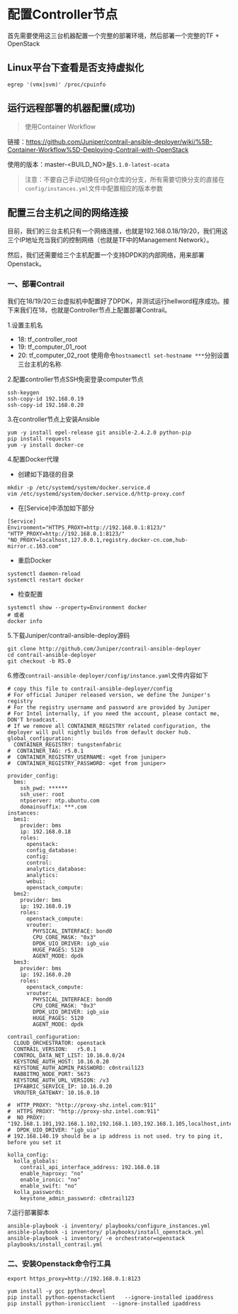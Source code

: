 # 配置Controller节点

首先需要使用这三台机器配置一个完整的部署环境，然后部署一个完整的TF + OpenStack

## Linux平台下查看是否支持虚拟化

```shell
egrep '(vmx|svm)' /proc/cpuinfo
```

## 运行远程部署的机器配置(成功)

> 使用Container Workflow

链接：https://github.com/Juniper/contrail-ansible-deployer/wiki/%5B-Container-Workflow%5D-Deploying-Contrail-with-OpenStack

使用的版本：master-<BUILD_NO>是`5.1.0-latest-ocata`

> 注意：不要自己手动切换任何git仓库的分支，所有需要切换分支的直接在`config/instances.yml`文件中配置相应的版本参数

## 配置三台主机之间的网络连接

目前，我们的三台主机只有一个网络连接，也就是192.168.0.18/19/20，我们用这三个IP地址充当我们的控制网络（也就是TF中的Management Network）。

然后，我们还需要给三个主机配置一个支持DPDK的内部网络，用来部署Openstack。

### 一、部署Contrail

我们在18/19/20三台虚拟机中配置好了DPDK，并测试运行hellword程序成功。接下来我们在18，也就是Controller节点上配置部署Contrail。

1.设置主机名
- 18: tf_controller_root
- 19: tf_computer_01_root
- 20: tf_computer_02_root
使用命令`hostnamectl set-hostname ***`分别设置三台主机的名称

2.配置controller节点SSH免密登录computer节点
```
ssh-keygen
ssh-copy-id 192.168.0.19
ssh-copy-id 192.168.0.20
```

3.在controller节点上安装Ansible
```
yum -y install epel-release git ansible-2.4.2.0 python-pip
pip install requests
yum -y install docker-ce
```

4.配置Docker代理

- 创建如下路径的目录
```
mkdir -p /etc/systemd/system/docker.service.d
vim /etc/systemd/system/docker.service.d/http-proxy.conf
```

- 在[Service]中添加如下部分
```
[Service]
Environment="HTTPS_PROXY=http://192.168.0.1:8123/" "HTTP_PROXY=http://192.168.0.1:8123/" "NO_PROXY=localhost,127.0.0.1,registry.docker-cn.com,hub-mirror.c.163.com"
```

- 重启Docker
```
systemctl daemon-reload
systemctl restart docker
```

- 检查配置
```
systemctl show --property=Environment docker
# 或者
docker info
```


5.下载Juniper/contrail-ansible-deploy源码
```
git clone http://github.com/Juniper/contrail-ansible-deployer
cd contrail-ansible-deployer
git checkout -b R5.0
```

6.修改`contrail-ansible-deployer/config/instance.yaml`文件内容如下

```
# copy this file to contrail-ansible-deployer/config
# For official Juniper released version, we define the Juniper's registry
# For the registry username and password are provided by Juniper
# For Intel internally, if you need the account, please contact me, DON'T broadcast.
# If we remove all CONTAINER_REGISTRY related configuration, the deployer will pull nightly builds from default docker hub.
global_configuration:
  CONTAINER_REGISTRY: tungstenfabric
#  CONTAINER_TAG: r5.0.1
#  CONTAINER_REGISTRY_USERNAME: <get from juniper>
#  CONTAINER_REGISTRY_PASSWORD: <get from juniper>

provider_config:
  bms:
    ssh_pwd: ******
    ssh_user: root
    ntpserver: ntp.ubuntu.com
    domainsuffix: ***.com
instances:
  bms1:
    provider: bms
    ip: 192.168.0.18
    roles:
      openstack:
      config_database:
      config:
      control:
      analytics_database:
      analytics:
      webui:
      openstack_compute:
  bms2:
    provider: bms
    ip: 192.168.0.19
    roles:
      openstack_compute:
      vrouter:
        PHYSICAL_INTERFACE: bond0
        CPU_CORE_MASK: "0x3"
        DPDK_UIO_DRIVER: igb_uio
        HUGE_PAGES: 5120
        AGENT_MODE: dpdk
  bms3:
    provider: bms
    ip: 192.168.0.20
    roles:
      openstack_compute:
      vrouter:
        PHYSICAL_INTERFACE: bond0 
        CPU_CORE_MASK: "0x3"
        DPDK_UIO_DRIVER: igb_uio
        HUGE_PAGES: 5120
        AGENT_MODE: dpdk

contrail_configuration:
  CLOUD_ORCHESTRATOR: openstack
  CONTRAIL_VERSION:   r5.0.1
  CONTROL_DATA_NET_LIST: 10.16.0.0/24
  KEYSTONE_AUTH_HOST: 10.16.0.20
  KEYSTONE_AUTH_ADMIN_PASSWORD: c0ntrail123
  RABBITMQ_NODE_PORT: 5673
  KEYSTONE_AUTH_URL_VERSION: /v3
  IPFABRIC_SERVICE_IP: 10.16.0.20
  VROUTER_GATEWAY: 10.16.0.10

#  HTTP_PROXY: "http://proxy-shz.intel.com:911"
#  HTTPS_PROXY: "http://proxy-shz.intel.com:911"
#  NO_PROXY: "192.168.1.101,192.168.1.102,192.168.1.103,192.168.1.105,localhost,intel.com"
#  DPDK_UIO_DRIVER: "igb_uio"
# 192.168.140.19 should be a ip address is not used. try to ping it, before you set it

kolla_config:
  kolla_globals:
    contrail_api_interface_address: 192.168.0.18
    enable_haproxy: "no"
    enable_ironic: "no"
    enable_swift: "no"
  kolla_passwords:
    keystone_admin_password: c0ntrail123

```

7.运行部署脚本
```
ansible-playbook -i inventory/ playbooks/configure_instances.yml
ansible-playbook -i inventory/ playbooks/install_openstack.yml
ansible-playbook -i inventory/ -e orchestrator=openstack playbooks/install_contrail.yml
```

### 二、安装Openstack命令行工具
`export https_proxy=http://192.168.0.1:8123`

```
yum install -y gcc python-devel
pip install python-openstackclient   --ignore-installed ipaddress
pip install python-ironicclient  --ignore-installed ipaddress
```